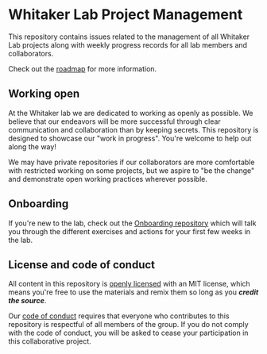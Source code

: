 # Whitaker Lab Project Management

This repository contains issues related to the management of all Whitaker Lab projects along with weekly progress records for all lab members and collaborators.

Check out the [roadmap](https://github.com/WhitakerLab/WhitakerLabProjectManagement/issues/1) for more information.

## Working open

At the Whitaker lab we are dedicated to working as openly as possible. We believe that our endeavors will be more successful through clear communication and collaboration than by keeping secrets. This repository is designed to showcase our "work in progress". You're welcome to help out along the way!

We may have private repositories if our collaborators are more comfortable with restricted working on some projects, but we aspire to "be the change" and demonstrate open working practices wherever possible.

## Onboarding

If you're new to the lab, check out the [Onboarding repository](https://github.com/WhitakerLab/Onboarding) which will talk you through the different exercises and actions for your first few weeks in the lab.

## License and code of conduct

All content in this repository is [openly licensed](https://github.com/WhitakerLab/WhitakerLabProjectManagement/blob/master/LICENSE) with an MIT license, which means you're free to use the materials and remix them so long as you ***credit the source***.

Our [code of conduct](https://github.com/WhitakerLab/WhitakerLabProjectManagement/blob/master/CODE_OF_CONDUCT.md) requires that everyone who contributes to this repository is respectful of all members of the group. If you do not comply with the code of conduct, you will be asked to cease your participation in this collaborative project.

